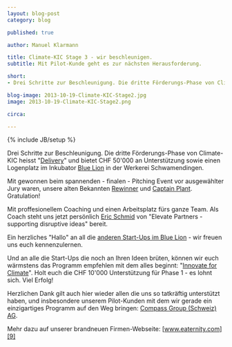 ```yaml
---
layout: blog-post
category: blog

published: true

author: Manuel Klarmann

title: Climate-KIC Stage 3 - wir beschleunigen.
subtitle: Mit Pilot-Kunde geht es zur nächsten Herausforderung.

short: 
- Drei Schritte zur Beschleunigung. Die dritte Förderungs-Phase von Climate-KIC heisst "Delivery" ...

blog-image: 2013-10-19-Climate-KIC-Stage2.jpg
image: 2013-10-19-Climate-KIC-Stage2.png

circa:

---
```



{% include JB/setup %}

Drei Schritte zur Beschleunigung. Die dritte Förderungs-Phase von Climate-KIC heisst "[Delivery][4]" und bietet CHF 50'000 an Unterstützung sowie einen Logenplatz im Inkubator [Blue Lion][1] in der Werkerei Schwamendingen. 

Mit gewonnen beim spannenden - finalen - Pitching Event vor ausgewählter Jury waren, unsere alten Bekannten [Rewinner][3] und [Captain Plant][2]. Gratulation!

Mit proffesionellem Coaching und einen Arbeitsplatz fürs ganze Team. Als Coach steht uns jetzt persönlich [Eric Schmid][6] von "Elevate Partners - supporting disruptive ideas" bereit.

Ein herzliches "Hallo" an all die [anderen Start-Ups im Blue Lion][7] - wir freuen uns euch kennenzulernen.

Und an alle die Start-Ups die noch an Ihren Ideen brüten, können wir euch wärmstens das Programm empfehlen mit dem alles beginnt: "[Innovate for Climate][8]". Holt euch die CHF 10'000 Unterstützung für Phase 1 - es lohnt sich. Viel Erfolg!

Herzlichen Dank gilt auch hier wieder allen die uns so tatkräftig unterstützt haben, und insbesondere unserem Pilot-Kunden mit dem wir gerade ein einzigartiges Programm auf den Weg bringen: [Compass Group (Schweiz) AG][10].

Mehr dazu auf unserer brandneuen Firmen-Webseite: [www.eaternity.com][9]





[1]:http://www.bluelion.ch/de/
[2]:http://www.captainplant.com/de/
[3]:http://www.rewinner.ch
[4]:http://www.climate-kic.org/for-entrepreneurs/accelerator/
[5]:http://www.climate-kic.org/start-ups/eaternity/
[6]:http://elevatepartners.ch
[7]:http://www.bluelion.ch/de/startups/
[8]:https://innovate4climate.ch
[9]:http://www.eaternity.com
[10]:http://welcome.compass-group.ch/index.php?id=918&L=0%20%20%252F%252F%20%25E2%2580%25A6%252F%252Fassets%252Fsnippets%252Freflect%252Fsnippet.reflect.php%253Freflect_base%253D&tx_ttnews%5Btt_news%5D=750&cHash=5831b92957f370ea42c09c54fc6a647c
